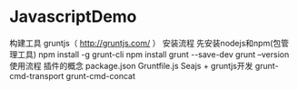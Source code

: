 # JavascriptDemo
构建工具
gruntjs（ http://gruntjs.com/ ）
安装流程
    先安装nodejs和npm(包管理工具)
    npm install -g grunt-cli
    npm install grunt --save-dev
    grunt –version
使用流程
    插件的概念
    package.json
    Gruntfile.js
Seajs + gruntjs开发
    grunt-cmd-transport
    grunt-cmd-concat


